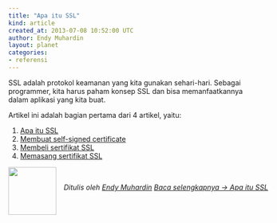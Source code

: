 ```yaml
---
title: "Apa itu SSL"
kind: article
created_at: 2013-07-08 10:52:00 UTC
author: Endy Muhardin
layout: planet
categories:
- referensi
---
```

<p>SSL adalah protokol keamanan yang kita gunakan sehari-hari. Sebagai programmer, kita harus paham konsep SSL dan bisa memanfaatkannya dalam aplikasi yang kita buat.</p>

<p>Artikel ini adalah bagian pertama dari 4 artikel, yaitu:</p>

<ol>
<li><a href="http://software.endy.muhardin.com/aplikasi/apa-itu-ssl/">Apa itu SSL</a></li>
<li><a href="http://software.endy.muhardin.com/aplikasi/membuat-self-signed-certificate/">Membuat self-signed certificate</a></li>
<li><a href="http://software.endy.muhardin.com/aplikasi/membeli-sertifikat-ssl/">Membeli sertifikat SSL</a></li>
<li><a href="http://software.endy.muhardin.com/aplikasi/memasang-sertifikat-ssl/">Memasang sertifikat SSL</a></li>
</ol>


<div class="author">
  <img src="http://www.gravatar.com/avatar/31694bbf42349c6b6adfe893bb1e19d8.png" style="width: 96px; height: 96;">
  <span style="position: absolute; padding: 32px 15px;">
    <i>Ditulis oleh <a href="http://about.me/endy.muhardin">Endy Muhardin</a> 
    <a class="more-link" href="http://software.endy.muhardin.com/aplikasi/apa-itu-ssl/">Baca selengkapnya &rarr; Apa itu SSL</a></i>
  </span>
</div>
